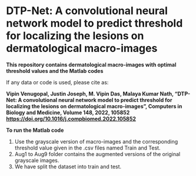# DTP-Net: A convolutional neural network model to predict threshold for localizing the lesions on dermatological macro-images


**This repository contains dermatological macro-images with optimal threshold values and the Matlab codes**

If any data or code is used, please cite as:

**Vipin Venugopal, Justin Joseph, M. Vipin Das, Malaya Kumar Nath, “DTP-Net: A convolutional neural network model to predict threshold for localizing the lesions on dermatological macro-images”, Computers in Biology and Medicine, Volume 148, 2022, 105852 https://doi.org/10.1016/j.compbiomed.2022.105852**

**To run the Matlab code**
1. Use the grayscale version of macro-images and the corresponding threshold value given in the .csv files named Train and Test.
2. Aug1 to Aug9 folder contains the augmented versions of the original grayscale images.
3. We have split the dataset into train and test.
